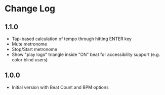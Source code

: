 # Change Log

## 1.1.0

- Tap-based calculation of tempo through hitting ENTER key
- Mute metronome
- Stop/Start metronome
- Show "play logo" triangle inside "ON" beat for accessibility support (e.g. color blind users)


## 1.0.0

- Initial version with Beat Count and BPM options

